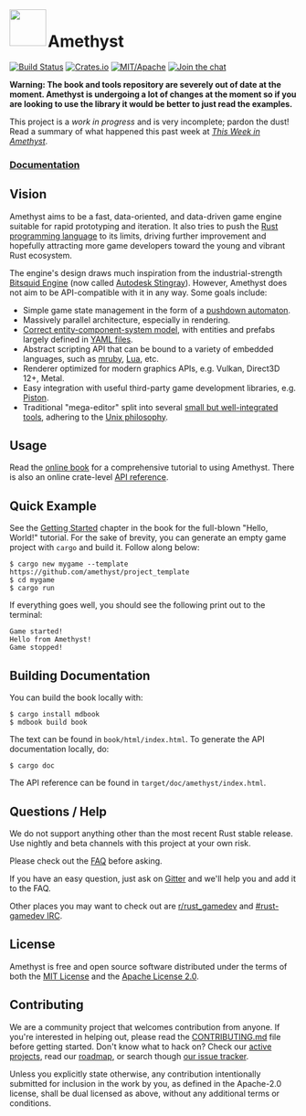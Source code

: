 <img align="left" width="64px" src="book/images/amethyst_thumb.png" />

# Amethyst

[![Build Status][s1]][tc] [![Crates.io][s2]][ci] [![MIT/Apache][s3]][li] [![Join the chat][s4]][gc]

[s1]: https://travis-ci.org/amethyst/amethyst.svg?branch=master
[s2]: https://img.shields.io/crates/v/amethyst.svg
[s3]: https://img.shields.io/badge/license-MIT%2FApache-blue.svg
[s4]: https://badges.gitter.im/amethyst/general.svg

[tc]: https://travis-ci.org/amethyst/amethyst/
[ci]: https://crates.io/crates/amethyst/
[li]: COPYING
[gc]: https://gitter.im/orgs/amethyst/rooms

**Warning: The book and tools repository are severely out of date at the moment. Amethyst is undergoing a lot of changes at the moment so if you are looking to use the library it would be better to just read the examples.**

This project is a *work in progress* and is very incomplete; pardon the dust!
Read a summary of what happened this past week at [*This Week in Amethyst*][tw].

[tw]: https://www.amethyst.rs/

### [Documentation][ar]

[ar]: https://www.amethyst.rs/doc/

## Vision

Amethyst aims to be a fast, data-oriented, and data-driven game engine suitable
for rapid prototyping and iteration. It also tries to push the
[Rust programming language][rs] to its limits, driving further improvement and
hopefully attracting more game developers toward the young and vibrant Rust
ecosystem.

[rs]: https://www.rust-lang.org/

The engine's design draws much inspiration from the industrial-strength
[Bitsquid Engine][bs] (now called [Autodesk Stingray][sr]). However, Amethyst
does not aim to be API-compatible with it in any way. Some goals include:

[bs]: http://twvideo01.ubm-us.net/o1/vault/gdc2012/slides/Programming%20Track/Persson_Tobias_Flexible_Rendering.pdf.pdf
[sr]: http://stingrayengine.com/

* Simple game state management in the form of a [pushdown automaton][pa].
* Massively parallel architecture, especially in rendering.
* [Correct entity-component-system model][em], with entities and prefabs largely
  defined in [YAML files][ya].
* Abstract scripting API that can be bound to a variety of embedded languages,
  such as [mruby][mr], [Lua][lu], etc.
* Renderer optimized for modern graphics APIs, e.g. Vulkan, Direct3D 12+, Metal.
* Easy integration with useful third-party game development libraries, e.g.
  [Piston][pi].
* Traditional "mega-editor" split into several
  [small but well-integrated tools][at], adhering to the [Unix philosophy][up].

[pa]: http://gameprogrammingpatterns.com/state.html#pushdown-automata
[em]: http://shaneenishry.com/blog/2014/12/27/misconceptions-of-component-based-entity-systems/
[ya]: http://www.yaml.org/
[mr]: http://mruby.org/
[lu]: http://www.lua.org/
[pi]: http://www.piston.rs/
[at]: https://github.com/amethyst/tools
[up]: https://en.wikipedia.org/wiki/Unix_philosophy

## Usage

Read the [online book][bk] for a comprehensive tutorial to using Amethyst. There
is also an online crate-level [API reference][ar].

[bk]: https://www.amethyst.rs/book/

## Quick Example

See the [Getting Started][gs] chapter in the book for the full-blown "Hello,
World!" tutorial. For the sake of brevity, you can generate an empty game
project with `cargo` and build it. Follow along below:

[gs]: https://www.amethyst.rs/book/getting_started.html

```
$ cargo new mygame --template https://github.com/amethyst/project_template
$ cd mygame
$ cargo run
```

If everything goes well, you should see the following print out to the terminal:

```
Game started!
Hello from Amethyst!
Game stopped!
```

## Building Documentation

You can build the book locally with:

```
$ cargo install mdbook
$ mdbook build book
```

The text can be found in `book/html/index.html`. To generate the API
documentation locally, do:

```
$ cargo doc
```

The API reference can be found in `target/doc/amethyst/index.html`.


## Questions / Help

We do not support anything other than the most recent Rust stable release.  Use nightly and beta channels with this project at your own risk.

Please check out the [FAQ][faq] before asking.

If you have an easy question, just ask on [Gitter][gt] and we'll help you and add it to the FAQ.

Other places you may want to check out are [r/rust_gamedev][rg] and [#rust-gamedev IRC][irc].

[faq]: https://github.com/amethyst/amethyst/wiki/Frequently-Asked-Questions
[gt]: https://gitter.im/amethyst/general
[rg]: https://www.reddit.com/r/rust_gamedev/
[irc]: https://botbot.me/mozilla/rust-gamedev/

## License

Amethyst is free and open source software distributed under the terms of both
the [MIT License][lm] and the [Apache License 2.0][la].

[lm]: LICENSE-MIT
[la]: LICENSE-APACHE

## Contributing

We are a community project that welcomes contribution from anyone. If you're
interested in helping out, please read the [CONTRIBUTING.md][cm] file before
getting started. Don't know what to hack on? Check our [active projects][pr],
read our [roadmap][rm], or search though [our issue tracker][it].

[cm]: CONTRIBUTING.md
[pr]: https://github.com/amethyst/amethyst/projects
[rm]: https://github.com/amethyst/amethyst/wiki/Roadmap
[it]: https://github.com/amethyst/amethyst/issues

Unless you explicitly state otherwise, any contribution intentionally submitted
for inclusion in the work by you, as defined in the Apache-2.0 license, shall be
dual licensed as above, without any additional terms or conditions.
